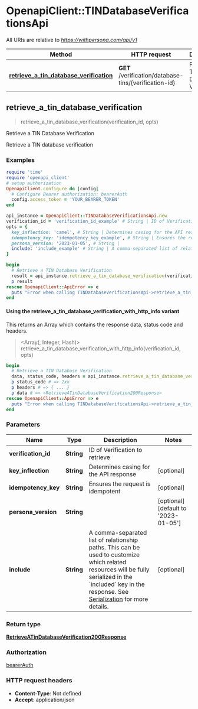 # OpenapiClient::TINDatabaseVerificationsApi

All URIs are relative to *https://withpersona.com/api/v1*

| Method | HTTP request | Description |
| ------ | ------------ | ----------- |
| [**retrieve_a_tin_database_verification**](TINDatabaseVerificationsApi.md#retrieve_a_tin_database_verification) | **GET** /verification/database-tins/{verification-id} | Retrieve a TIN Database Verification |


## retrieve_a_tin_database_verification

> <RetrieveATinDatabaseVerification200Response> retrieve_a_tin_database_verification(verification_id, opts)

Retrieve a TIN Database Verification

Retrieve a TIN database verification

### Examples

```ruby
require 'time'
require 'openapi_client'
# setup authorization
OpenapiClient.configure do |config|
  # Configure Bearer authorization: bearerAuth
  config.access_token = 'YOUR_BEARER_TOKEN'
end

api_instance = OpenapiClient::TINDatabaseVerificationsApi.new
verification_id = 'verification_id_example' # String | ID of Verification to retrieve
opts = {
  key_inflection: 'camel', # String | Determines casing for the API response
  idempotency_key: 'idempotency_key_example', # String | Ensures the request is idempotent
  persona_version: '2023-01-05', # String | 
  include: 'include_example' # String | A comma-separated list of relationship paths. This can be used to customize which related resources will be fully serialized in the `included` key in the response. See [Serialization](https://docs.withpersona.com/reference/serialization#inclusion-of-related-resources) for more details.
}

begin
  # Retrieve a TIN Database Verification
  result = api_instance.retrieve_a_tin_database_verification(verification_id, opts)
  p result
rescue OpenapiClient::ApiError => e
  puts "Error when calling TINDatabaseVerificationsApi->retrieve_a_tin_database_verification: #{e}"
end
```

#### Using the retrieve_a_tin_database_verification_with_http_info variant

This returns an Array which contains the response data, status code and headers.

> <Array(<RetrieveATinDatabaseVerification200Response>, Integer, Hash)> retrieve_a_tin_database_verification_with_http_info(verification_id, opts)

```ruby
begin
  # Retrieve a TIN Database Verification
  data, status_code, headers = api_instance.retrieve_a_tin_database_verification_with_http_info(verification_id, opts)
  p status_code # => 2xx
  p headers # => { ... }
  p data # => <RetrieveATinDatabaseVerification200Response>
rescue OpenapiClient::ApiError => e
  puts "Error when calling TINDatabaseVerificationsApi->retrieve_a_tin_database_verification_with_http_info: #{e}"
end
```

### Parameters

| Name | Type | Description | Notes |
| ---- | ---- | ----------- | ----- |
| **verification_id** | **String** | ID of Verification to retrieve |  |
| **key_inflection** | **String** | Determines casing for the API response | [optional] |
| **idempotency_key** | **String** | Ensures the request is idempotent | [optional] |
| **persona_version** | **String** |  | [optional][default to &#39;2023-01-05&#39;] |
| **include** | **String** | A comma-separated list of relationship paths. This can be used to customize which related resources will be fully serialized in the &#x60;included&#x60; key in the response. See [Serialization](https://docs.withpersona.com/reference/serialization#inclusion-of-related-resources) for more details. | [optional] |

### Return type

[**RetrieveATinDatabaseVerification200Response**](RetrieveATinDatabaseVerification200Response.md)

### Authorization

[bearerAuth](../README.md#bearerAuth)

### HTTP request headers

- **Content-Type**: Not defined
- **Accept**: application/json

